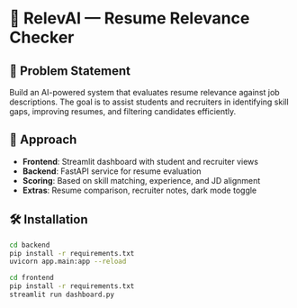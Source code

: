# 🚀 RelevAI — Resume Relevance Checker

## 🧠 Problem Statement
Build an AI-powered system that evaluates resume relevance against job descriptions. The goal is to assist students and recruiters in identifying skill gaps, improving resumes, and filtering candidates efficiently.

## 🎯 Approach
- **Frontend**: Streamlit dashboard with student and recruiter views
- **Backend**: FastAPI service for resume evaluation
- **Scoring**: Based on skill matching, experience, and JD alignment
- **Extras**: Resume comparison, recruiter notes, dark mode toggle

## 🛠️ Installation

```bash
cd backend
pip install -r requirements.txt
uvicorn app.main:app --reload

cd frontend
pip install -r requirements.txt
streamlit run dashboard.py
